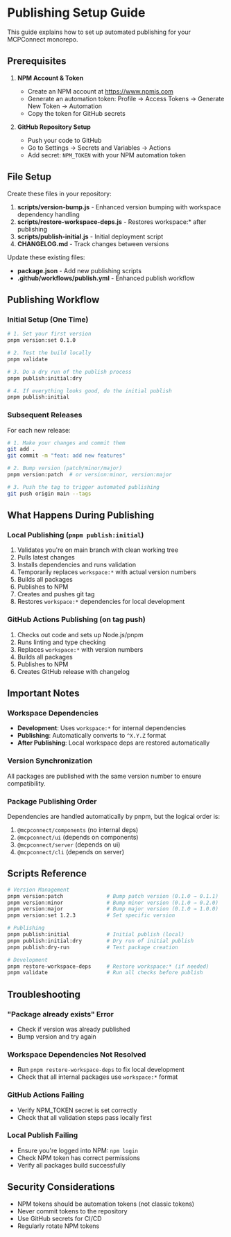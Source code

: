 # Publishing Setup Guide

This guide explains how to set up automated publishing for your MCPConnect monorepo.

## Prerequisites

1. **NPM Account & Token**
   - Create an NPM account at https://www.npmjs.com
   - Generate an automation token: Profile → Access Tokens → Generate New Token → Automation
   - Copy the token for GitHub secrets

2. **GitHub Repository Setup**
   - Push your code to GitHub
   - Go to Settings → Secrets and Variables → Actions
   - Add secret: `NPM_TOKEN` with your NPM automation token

## File Setup

Create these files in your repository:

1. **scripts/version-bump.js** - Enhanced version bumping with workspace dependency handling
2. **scripts/restore-workspace-deps.js** - Restores workspace:\* after publishing
3. **scripts/publish-initial.js** - Initial deployment script
4. **CHANGELOG.md** - Track changes between versions

Update these existing files:

- **package.json** - Add new publishing scripts
- **.github/workflows/publish.yml** - Enhanced publish workflow

## Publishing Workflow

### Initial Setup (One Time)

```bash
# 1. Set your first version
pnpm version:set 0.1.0

# 2. Test the build locally
pnpm validate

# 3. Do a dry run of the publish process
pnpm publish:initial:dry

# 4. If everything looks good, do the initial publish
pnpm publish:initial
```

### Subsequent Releases

For each new release:

```bash
# 1. Make your changes and commit them
git add .
git commit -m "feat: add new features"

# 2. Bump version (patch/minor/major)
pnpm version:patch  # or version:minor, version:major

# 3. Push the tag to trigger automated publishing
git push origin main --tags
```

## What Happens During Publishing

### Local Publishing (`pnpm publish:initial`)

1. Validates you're on main branch with clean working tree
2. Pulls latest changes
3. Installs dependencies and runs validation
4. Temporarily replaces `workspace:*` with actual version numbers
5. Builds all packages
6. Publishes to NPM
7. Creates and pushes git tag
8. Restores `workspace:*` dependencies for local development

### GitHub Actions Publishing (on tag push)

1. Checks out code and sets up Node.js/pnpm
2. Runs linting and type checking
3. Replaces `workspace:*` with version numbers
4. Builds all packages
5. Publishes to NPM
6. Creates GitHub release with changelog

## Important Notes

### Workspace Dependencies

- **Development**: Uses `workspace:*` for internal dependencies
- **Publishing**: Automatically converts to `^X.Y.Z` format
- **After Publishing**: Local workspace deps are restored automatically

### Version Synchronization

All packages are published with the same version number to ensure compatibility.

### Package Publishing Order

Dependencies are handled automatically by pnpm, but the logical order is:

1. `@mcpconnect/components` (no internal deps)
2. `@mcpconnect/ui` (depends on components)
3. `@mcpconnect/server` (depends on ui)
4. `@mcpconnect/cli` (depends on server)

## Scripts Reference

```bash
# Version Management
pnpm version:patch              # Bump patch version (0.1.0 → 0.1.1)
pnpm version:minor              # Bump minor version (0.1.0 → 0.2.0)
pnpm version:major              # Bump major version (0.1.0 → 1.0.0)
pnpm version:set 1.2.3          # Set specific version

# Publishing
pnpm publish:initial            # Initial publish (local)
pnpm publish:initial:dry        # Dry run of initial publish
pnpm publish:dry-run            # Test package creation

# Development
pnpm restore-workspace-deps     # Restore workspace:* (if needed)
pnpm validate                   # Run all checks before publish
```

## Troubleshooting

### "Package already exists" Error

- Check if version was already published
- Bump version and try again

### Workspace Dependencies Not Resolved

- Run `pnpm restore-workspace-deps` to fix local development
- Check that all internal packages use `workspace:*` format

### GitHub Actions Failing

- Verify NPM_TOKEN secret is set correctly
- Check that all validation steps pass locally first

### Local Publish Failing

- Ensure you're logged into NPM: `npm login`
- Check NPM token has correct permissions
- Verify all packages build successfully

## Security Considerations

- NPM tokens should be automation tokens (not classic tokens)
- Never commit tokens to the repository
- Use GitHub secrets for CI/CD
- Regularly rotate NPM tokens
